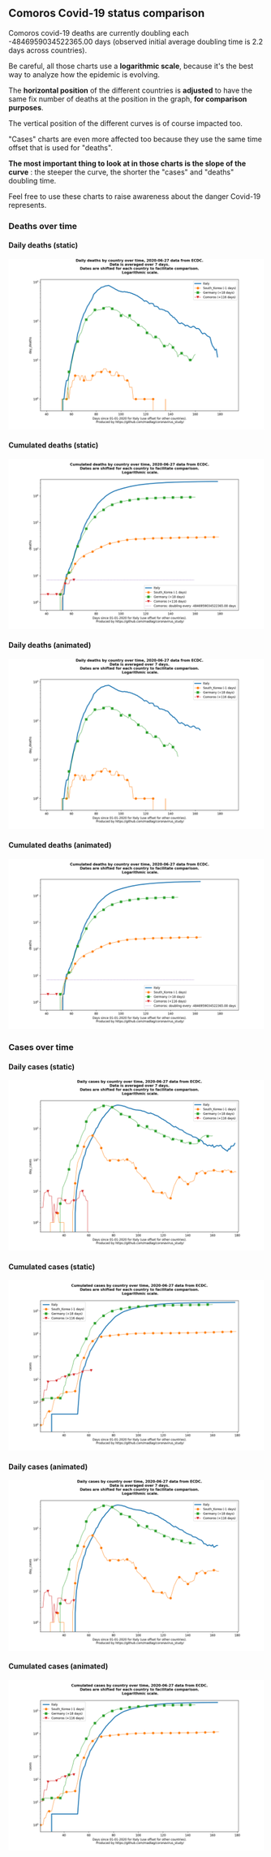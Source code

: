 ## Comoros Covid-19 status comparison 

Comoros covid-19 deaths are currently doubling each -4846959034522365.00 days (observed initial average doubling time is 2.2 days across countries).



Be careful, all those charts use a **logarithmic scale**, because it's the best way to analyze how the epidemic is evolving.
 
The **horizontal position** of the different countries is **adjusted** to have the same fix number of deaths at the position in the graph, **for comparison purposes**.

The vertical position of the different curves is of course impacted too.

"Cases" charts are even more affected too because they use the same time offset that is used for "deaths".

**The most important thing to look at in those charts is the slope of the curve** : the steeper the curve, the shorter the "cases" and "deaths" doubling time.

Feel free to use these charts to raise awareness about the danger Covid-19 represents. 


 
### Deaths over time
 
#### Daily deaths (static)
![Comoros covid-19 daily deaths static chart](https://raw.githubusercontent.com/madlag/coronavirus_study/master/notebooks/graphs/2020-06-27/countries/Comoros/2020-06-27_Comoros_day_deaths.png "Comoros covid-19 day_deaths static chart")   
 
#### Cumulated deaths (static)
![Comoros covid-19 cumulated deaths static chart](https://raw.githubusercontent.com/madlag/coronavirus_study/master/notebooks/graphs/2020-06-27/countries/Comoros/2020-06-27_Comoros_deaths.png "Comoros covid-19 deaths static chart")   
 
#### Daily deaths (animated)
![Comoros covid-19 daily deaths animated chart](https://raw.githubusercontent.com/madlag/coronavirus_study/master/notebooks/graphs/2020-06-27/countries/Comoros/2020-06-27_Comoros_day_deaths.gif "Comoros covid-19 day_deaths animated chart")   
 
#### Cumulated deaths (animated)
![Comoros covid-19 cumulated deaths animated chart](https://raw.githubusercontent.com/madlag/coronavirus_study/master/notebooks/graphs/2020-06-27/countries/Comoros/2020-06-27_Comoros_deaths.gif "Comoros covid-19 deaths animated chart")   

 
### Cases over time
 
#### Daily cases (static)
![Comoros covid-19 daily cases static chart](https://raw.githubusercontent.com/madlag/coronavirus_study/master/notebooks/graphs/2020-06-27/countries/Comoros/2020-06-27_Comoros_day_cases.png "Comoros covid-19 day_cases static chart")   
 
#### Cumulated cases (static)
![Comoros covid-19 cumulated cases static chart](https://raw.githubusercontent.com/madlag/coronavirus_study/master/notebooks/graphs/2020-06-27/countries/Comoros/2020-06-27_Comoros_cases.png "Comoros covid-19 cases static chart")   
 
#### Daily cases (animated)
![Comoros covid-19 daily cases animated chart](https://raw.githubusercontent.com/madlag/coronavirus_study/master/notebooks/graphs/2020-06-27/countries/Comoros/2020-06-27_Comoros_day_cases.gif "Comoros covid-19 day_cases animated chart")   
 
#### Cumulated cases (animated)
![Comoros covid-19 cumulated cases animated chart](https://raw.githubusercontent.com/madlag/coronavirus_study/master/notebooks/graphs/2020-06-27/countries/Comoros/2020-06-27_Comoros_cases.gif "Comoros covid-19 cases animated chart")   

